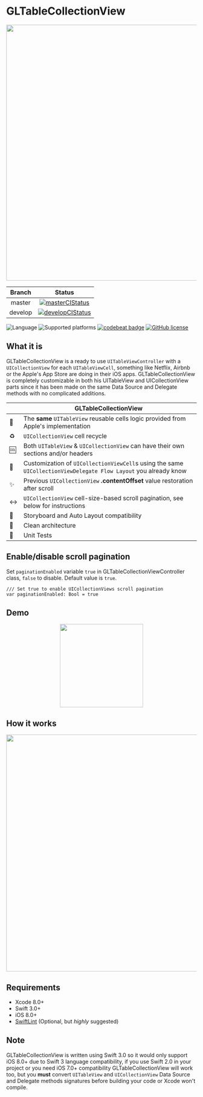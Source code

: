 # GLTableCollectionView

<p align="center">
    <img src="https://github.com/giulio92/GLTableCollectionView/blob/master/GitHub%20Page/Images/logo.png" width="675">
</p>

|**Branch**|**Status**|
|:--------:|:--------:|
|master|[![masterCIStatus](https://travis-ci.org/giulio92/GLTableCollectionView.svg?branch=master)](https://travis-ci.org/giulio92/GLTableCollectionView/branches)|
|develop|[![developCIStatus](https://travis-ci.org/giulio92/GLTableCollectionView.svg?branch=develop)](https://travis-ci.org/giulio92/GLTableCollectionView/branches)|

![Language](https://img.shields.io/badge/language-Swift%203.x-orange.svg)
![Supported platforms](https://img.shields.io/badge/platform-iOS-lightgrey.svg)
[![codebeat badge](https://codebeat.co/badges/5a29ccd4-fda0-45d1-ae57-e7158e01449a)](https://codebeat.co/projects/github-com-giulio92-gltablecollectionview)
[![GitHub license](https://img.shields.io/badge/license-AGPL-blue.svg)](https://raw.githubusercontent.com/giulio92/GLTableCollectionView/master/LICENSE.txt)

## What it is
GLTableCollectionView is a ready to use `UITableViewController` with a `UICollectionView` for each `UITableViewCell`, something like Netflix, Airbnb or the Apple's App Store are doing in their iOS apps. GLTableCollectionView is completely customizable in both his UITableView and UICollectionView parts since it has been made on the same Data Source and Delegate methods with no complicated additions.

|          |  GLTableCollectionView  |
|----------|-------------------------------|
🔄|The **same** `UITableView` reusable cells logic provided from Apple's implementation
♻️|`UICollectionView` cell recycle
🆒|Both `UITableView` & `UICollectionView` can have their own sections and/or headers
🎨|Customization of `UICollectionViewCell`s using the same `UICollectionViewDelegate Flow Layout` you already know
✨|Previous `UICollectionView` **.contentOffset** value restoration after scroll
↔️|`UICollectionView` cell-size-based scroll pagination, see below for instructions
📐|Storyboard and Auto Layout compatibility
💎|Clean architecture
🔧|Unit Tests

## Enable/disable scroll pagination
Set `paginationEnabled` variable `true` in GLTableCollectionViewController class, `false` to disable. Default value is `true`.
```
/// Set true to enable UICollectionViews scroll pagination
var paginationEnabled: Bool = true
```

## Demo
<p align="center">
    <img src="https://github.com/giulio92/GLTableCollectionView/raw/master/GitHub%20Page/Images/demonstration.gif" width="220">
</p>

## How it works
<p align="center">
    <img src="https://github.com/giulio92/GLTableCollectionView/raw/master/GitHub%20Page/Images/diagram.png" width="625">
</p>

## Requirements
- Xcode 8.0+
- Swift 3.0+
- iOS 8.0+
- [SwiftLint](https://github.com/realm/SwiftLint) (Optional, but _highly_ suggested)

## Note
GLTableCollectionView is written using Swift 3.0 so it would only support iOS 8.0+ due to Swift 3 language compatibility, if you use Swift 2.0 in your project or you need iOS 7.0+ compatibility GLTableCollectionView will work too, but you **must** convert `UITableView` and `UICollectionView` Data Source and Delegate methods signatures before building your code or Xcode won't compile.
